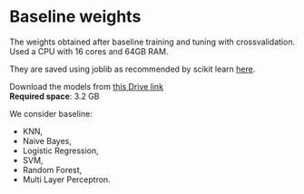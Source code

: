 # Baseline weights

The weights obtained after baseline training and tuning with crossvalidation.  
Used a CPU with 16 cores and 64GB RAM.  

They are saved using joblib as recommended by scikit learn 
[here](https://scikit-learn.org/stable/modules/model_persistence.html).  

Download the models from [this Drive link](https://drive.google.com/drive/folders/1o_exDi-gA0X1kSBTl9qUPpEGWZBX-MFy)  
**Required space**: 3.2 GB

We consider baseline: 
* KNN, 
* Naive Bayes,
* Logistic Regression, 
* SVM, 
* Random Forest,
* Multi Layer Perceptron.
